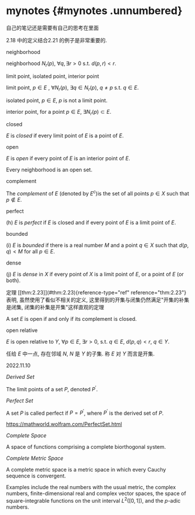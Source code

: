 # mynotes {#mynotes .unnumbered}

自己的笔记还是需要有自己的思考在里面

2.18 中的定义结合2.21 的例子是非常重要的.

<!-- ::: mydef -->
neighborhood

neighborhood $N_r(p)$, $\forall q, \exists r>0$ s.t. $d(p,r)<r$.
<!-- ::: -->

<!-- ::: mydef -->
limit point, isolated point, interior point

limit point, $p\in E$ , $\forall N_r(p)$, $\exists q\in N_r(p)$,
$q\neq p$ s.t. $q\in E$.

isolated point, $p\in E$, $p$ is not a limit point.

interior point, for a point $p \in E$, $\exists N_r(p)\subset E$.
<!-- ::: -->

<!-- ::: mydef -->
closed

$E$ is *closed* if every limit point of $E$ is a point of $E$.
<!-- ::: -->

<!-- ::: mydef -->
open

$E$ is *open* if every point of $E$ is an interior point of $E$.
<!-- ::: -->

<!-- ::: mynewthm -->
Every neighborhood is an open set.
<!-- ::: -->

<!-- ::: mydef -->
complement

The *complement* of $E$ (denoted by $E^c$)is the set of all points
$p \in X$ such that $p \not\in E$.
<!-- ::: -->

<!-- ::: mydef -->
perfect

\(h\) $E$ is *perfect* if $E$ is closed and if every point of $E$ is a
limit point of $E$.
<!-- ::: -->

<!-- ::: mydef -->
bounded

\(i\) $E$ is *bounded* if there is a real number $M$ and a point
$q \in X$ such that $d(p,q)< M$ for all $p \in E$.
<!-- ::: -->

<!-- ::: mydef -->
dense

\(j\) $E$ is *dense* in $X$ if every point of $X$ is a limit point of
$E$, or a point of $E$ (or both).
<!-- ::: -->

定理 \[\[thm:2.23\]](#thm:2.23){reference-type="ref"
reference="thm:2.23"} 表明, 虽然使用了看似不相关的定义,
这里得到的开集与闭集仍然满足"开集的补集是闭集,
闭集的补集是开集"这样直观的定理

<!-- ::: mynewthm -->
A set $E$ is open if and only if its complement is closed.
<!-- ::: -->

<!-- ::: mydef -->
open relative

$E$ is open relative to $Y$, $\forall p \in E$, $\exists r>0$, s.t.
$q \in E$, $d(p, q)<r$, $q \in Y$.
<!-- ::: -->

任给 $E$ 中一点, 存在邻域 $N$, $N$ 是 $Y$ 的子集. 称 $E$ 对 $Y$
而言是开集.

2022.11.10

<!-- ::: mydef -->
*Derived Set*

The limit points of a set ${P}$, denoted $P^{'}$.
<!-- ::: -->

<!-- ::: mydef -->
*Perfect Set*

A set $P$ is called perfect if $P=P^{'}$, where $P^{'}$ is the derived
set of $P$.
<!-- ::: -->

<https://mathworld.wolfram.com/PerfectSet.html>

<!-- ::: mydef -->
*Complete Space*

A space of functions comprising a complete biorthogonal system.
<!-- ::: -->

<!-- ::: mydef -->
*Complete Metric Space*

A complete metric space is a metric space in which every Cauchy sequence
is convergent.

Examples include the real numbers with the usual metric, the complex
numbers, finite-dimensional real and complex vector spaces, the space of
square-integrable functions on the unit interval $L^2([0,1])$, and the
$p$-adic numbers.
<!-- ::: -->
